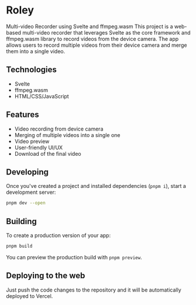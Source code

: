 # Roley

Multi-video Recorder using Svelte and ffmpeg.wasm
This project is a web-based multi-video recorder that leverages Svelte as the core framework and ffmpeg.wasm library to record videos from the device camera. The app allows users to record multiple videos from their device camera and merge them into a single video.

## Technologies

- Svelte
- ffmpeg.wasm
- HTML/CSS/JavaScript

## Features

- Video recording from device camera
- Merging of multiple videos into a single one
- Video preview
- User-friendly UI/UX
- Download of the final video

## Developing

Once you've created a project and installed dependencies (`pnpm i`), start a development server:

```bash
pnpm dev --open
```

## Building

To create a production version of your app:

```bash
pnpm build
```

You can preview the production build with `pnpm preview`.

## Deploying to the web

Just push the code changes to the repository and it will be automatically deployed to Vercel.
